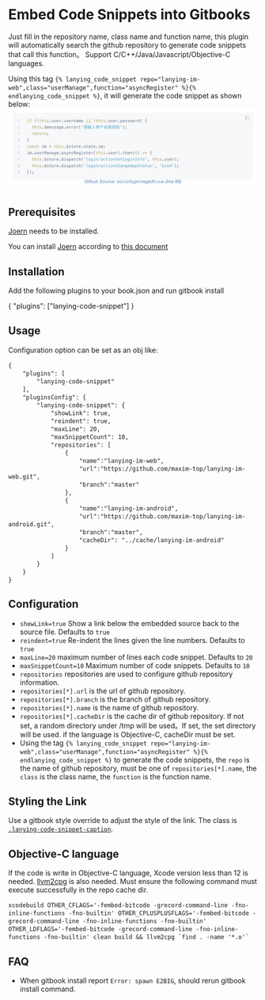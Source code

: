 # Embed Code Snippets into Gitbooks

Just fill in the repository name, class name and function name, this plugin will automatically search the github repository to generate code snippets that call this function。 Support C/C++/Java/Javascript/Objective-C languages.


Using this tag `{% lanying_code_snippet repo="lanying-im-web",class="userManage",function="asyncRegister" %}{% endlanying_code_snippet %}`, it will generate the code snippet as shown below:
![](demo.png)

## Prerequisites
[Joern](https://github.com/joernio/joern) needs to be installed.

You can install [Joern](https://github.com/joernio/joern) according to [this document](https://docs.joern.io/installation)

## Installation
Add the following plugins to your book.json and run gitbook install

{
    "plugins": ["lanying-code-snippet"]
}

## Usage
Configuration option can be set as an obj like:
```
{
    "plugins": [
        "lanying-code-snippet"
    ],
    "pluginsConfig": {
        "lanying-code-snippet": {
            "showLink": true,
            "reindent": true,
            "maxLine": 20,
            "maxSnippetCount": 10,
            "repositories": [
                {
                    "name":"lanying-im-web",
                    "url":"https://github.com/maxim-top/lanying-im-web.git",
                    "branch":"master"
                },
                {
                    "name":"lanying-im-android",
                    "url":"https://github.com/maxim-top/lanying-im-android.git",
                    "branch":"master",
                    "cacheDir": "../cache/lanying-im-android"
                }
            ]
        }
    }
}
```
## Configuration

* `showLink=true` Show a link below the embedded source back to the source file. Defaults to `true`
* `reindent=true` Re-indent the lines given the line numbers. Defaults to `true`
* `maxLine=20` maximum number of lines each code snippet. Defaults to `20`
* `maxSnippetCount=10` Maximum number of code snippets. Defaults to `10`
* `repositories` repositories are used to configure github repository information.
* `repositories[*].url` is the url of github repository.
* `repositories[*].branch` is the branch of github repository.
* `repositories[*].name` is the name of github repository.
* `repositories[*].cacheDir` is the cache dir of github repository. If not set, a random directory under /tmp will be used。If set, the set directory will be used. if the language is Objective-C, cacheDir must be set.
* Using the tag `{% lanying_code_snippet repo="lanying-im-web",class="userManage",function="asyncRegister" %}{% endlanying_code_snippet %}` to generate the code snippets, the `repo` is the name of github repository, must be one of  `repositories[*].name`, the `class` is the class name, the `function` is the function name.

## Styling the Link

Use a gitbook style override to adjust the style of the link. The class is [`.lanying-code-snippet-caption`](https://github.com/maxim-top/gitbook-plugin-lanying-code-snippet/blob/master/book/lanying-code-snippet.css).

## Objective-C language
If the code is write in Objective-C language, Xcode version less than 12 is needed. [llvm2cpg](https://github.com/ShiftLeftSecurity/llvm2cpg) is also needed.
Must ensure the following command must execute successfully in the repo cache dir.
```
xcodebuild OTHER_CFLAGS='-fembed-bitcode -grecord-command-line -fno-inline-functions -fno-builtin' OTHER_CPLUSPLUSFLAGS='-fembed-bitcode -grecord-command-line -fno-inline-functions -fno-builtin' OTHER_LDFLAGS='-fembed-bitcode -grecord-command-line -fno-inline-functions -fno-builtin' clean build && llvm2cpg `find . -name '*.o'`
```
## FAQ
* When gitbook install report `Error: spawn E2BIG`, should rerun gitbook install command.